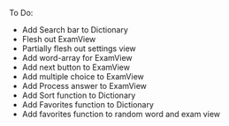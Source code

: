 
To Do:
 
- Add Search bar to Dictionary
- Flesh out ExamView
- Partially flesh out settings view
- Add word-array for ExamView
- Add next button to ExamView
- Add multiple choice to ExamView
- Add Process answer to ExamView
- Add Sort function to Dictionary
- Add Favorites function to Dictionary
- Add favorites function to random word and exam view

